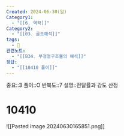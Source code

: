 ```yaml
---
Created: 2024-06-30(일)
Category1:
  - "[[6. 역학]]"
Category2:
  - "[[03. 골조해석]]"
tags:
  - 🧮
관련노트:
  - "[[B34. 부정정구조물의 해석]]"
정답:
  - "[[10410 풀이]]"
---
```

중요::3
풀이::O
반복도::7
설명::전달률과 강도 산정
#  10410
![[Pasted image 20240630165851.png]]

